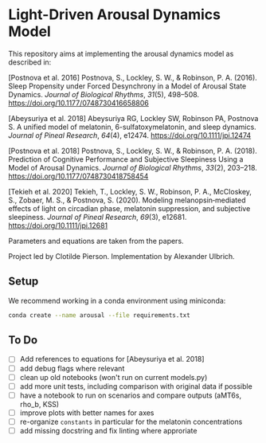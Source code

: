 # Light-Driven Arousal Dynamics Model

This repository aims at implementing the arousal dynamics model as described in:

[Postnova et al. 2016] Postnova, S., Lockley, S. W., & Robinson, P. A. (2016). Sleep Propensity under Forced Desynchrony in a Model of Arousal State Dynamics. _Journal of Biological Rhythms_, _31_(5), 498–508. https://doi.org/10.1177/0748730416658806

[Abeysuriya et al. 2018] Abeysuriya RG, Lockley SW, Robinson PA, Postnova S. A unified model of melatonin, 6-sulfatoxymelatonin, and sleep dynamics. _Journal of Pineal Research_, _64_(4), e12474. https://doi.org/10.1111/jpi.12474 

[Postnova et al. 2018] Postnova, S., Lockley, S. W., & Robinson, P. A. (2018). Prediction of Cognitive Performance and Subjective Sleepiness Using a Model of Arousal Dynamics. _Journal of Biological Rhythms_, _33_(2), 203–218. https://doi.org/10.1177/0748730418758454

[Tekieh et al. 2020] Tekieh, T., Lockley, S. W., Robinson, P. A., McCloskey, S., Zobaer, M. S., & Postnova, S. (2020). Modeling melanopsin‐mediated effects of light on circadian phase, melatonin suppression, and subjective sleepiness. _Journal of Pineal Research_, _69_(3), e12681. https://doi.org/10.1111/jpi.12681

Parameters and equations are taken from the papers.

Project led by Clotilde Pierson. Implementation by Alexander Ulbrich.

## Setup 

We recommend working in a conda environment using miniconda:

```sh
conda create --name arousal --file requirements.txt
```

## To Do

- [ ] Add references to equations for [Abeysuriya et al. 2018]
- [ ] add debug flags where relevant
- [ ] clean up old notebooks (won't run on current models.py)
- [ ] add more unit tests, including comparison with original data if possible
- [ ] have a notebook to run on scenarios and compare outputs (aMT6s, rho_b, KSS)
- [ ] improve plots with better names for axes
- [ ] re-organize `constants` in particular for the melatonin concentrations
- [ ] add missing docstring and fix linting where approriate

